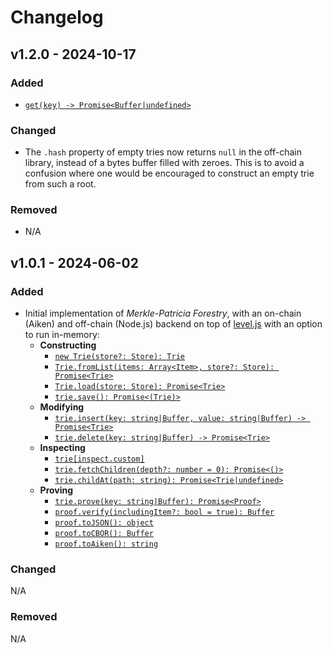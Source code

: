 # Changelog

## v1.2.0 - 2024-10-17

### Added

- [`get(key) -> Promise<Buffer|undefined>`](https://github.com/aiken-lang/merkle-patricia-forestry/tree/main/off-chain#triegetkey-stringbuffer-promisebufferundefined)

### Changed

- The `.hash` property of empty tries now returns `null` in the off-chain library, instead of a bytes buffer filled with zeroes. This is to avoid a confusion where one would be encouraged to construct an empty trie from such a root.

### Removed

- N/A

## v1.0.1 - 2024-06-02

### Added

- Initial implementation of _Merkle-Patricia Forestry_, with an on-chain (Aiken) and off-chain (Node.js) backend on top of [level.js](https://leveljs.org/) with an option to run in-memory:
  - **Constructing**
    - [`new Trie(store?: Store): Trie`](https://github.com/aiken-lang/merkle-patricia-forestry/tree/main/off-chain#new-triestore-store-trie)
    - [`Trie.fromList(items: Array<Item>, store?: Store): Promise<Trie>`](https://github.com/aiken-lang/merkle-patricia-forestry/tree/main/off-chain#triefromlistitems-arrayitem-store-store-promisetrie)
    - [`Trie.load(store: Store): Promise<Trie>`](https://github.com/aiken-lang/merkle-patricia-forestry/tree/main/off-chain#trieloadstore-store-promisetrie)
    - [`trie.save(): Promise<(Trie)>`](https://github.com/aiken-lang/merkle-patricia-forestry/tree/main/off-chain#triesave-promisetrie)
  - **Modifying**
    - [`trie.insert(key: string|Buffer, value: string|Buffer) -> Promise<Trie>`](https://github.com/aiken-lang/merkle-patricia-forestry/tree/main/off-chain#trieinsertkey-stringbuffer-value-stringbuffer---promisetrie)
    - [`trie.delete(key: string|Buffer) -> Promise<Trie>`](https://github.com/aiken-lang/merkle-patricia-forestry/tree/main/off-chain#triedeletekey-stringbuffer---promisetrie)
  - **Inspecting**
    - [`trie[inspect.custom]`](https://github.com/aiken-lang/merkle-patricia-forestry/tree/main/off-chain#inspecting)
    - [`trie.fetchChildren(depth?: number = 0): Promise<()>`](https://github.com/aiken-lang/merkle-patricia-forestry/tree/main/off-chain#triefetchchildrendepth-number--0-promise)
    - [`trie.childAt(path: string): Promise<Trie|undefined>`](https://github.com/aiken-lang/merkle-patricia-forestry/tree/main/off-chain#triechildatpath-string-promisetrieundefined)
  - **Proving**
    - [`trie.prove(key: string|Buffer): Promise<Proof>`](https://github.com/aiken-lang/merkle-patricia-forestry/tree/main/off-chain#trieprovekey-stringbuffer-promiseproof)
    - [`proof.verify(includingItem?: bool = true): Buffer`](https://github.com/aiken-lang/merkle-patricia-forestry/tree/main/off-chain#proofverifyincludingitem-bool--true-buffer)
    - [`proof.toJSON(): object`](https://github.com/aiken-lang/merkle-patricia-forestry/tree/main/off-chain#prooftojson-object)
    - [`proof.toCBOR(): Buffer`](https://github.com/aiken-lang/merkle-patricia-forestry/tree/main/off-chain#prooftocbor-buffer)
    - [`proof.toAiken(): string`](https://github.com/aiken-lang/merkle-patricia-forestry/tree/main/off-chain#prooftoaiken-string)

### Changed

N/A

### Removed

N/A
